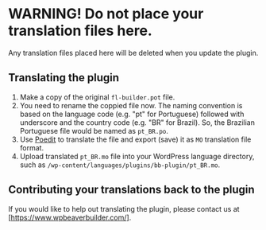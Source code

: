 # WARNING! Do not place your translation files here.

Any translation files placed here will be deleted when you update the plugin.

## Translating the plugin

1. Make a copy of the original `fl-builder.pot` file.
2. You need to rename the coppied file now. The naming convention is based on the language code (e.g. "pt" for Portuguese) followed with underscore and the country code (e.g. "BR" for Brazil). So, the Brazilian Portuguese file would be named as `pt_BR.po`.
3. Use [Poedit](http://www.poedit.net/) to translate the file and export (save) it as `MO` translation file format.
4. Upload translated `pt_BR.mo` file into your WordPress language directory, such as `/wp-content/languages/plugins/bb-plugin/pt_BR.mo`.

## Contributing your translations back to the plugin

If you would like to help out translating the plugin, please contact us at [https://www.wpbeaverbuilder.com/].